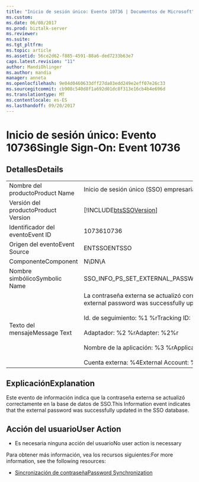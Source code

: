 ```yaml
---
title: "Inicio de sesión único: Evento 10736 | Documentos de Microsoft"
ms.custom: 
ms.date: 06/08/2017
ms.prod: biztalk-server
ms.reviewer: 
ms.suite: 
ms.tgt_pltfrm: 
ms.topic: article
ms.assetid: 56ce2d62-f885-4591-88a6-ded7233b63e7
caps.latest.revision: "11"
author: MandiOhlinger
ms.author: mandia
manager: anneta
ms.openlocfilehash: 9e04d0460633dff27da03edd249e2eff07e26c33
ms.sourcegitcommit: cb908c540d8f1a692d01dc8f313e16cb4b4e696d
ms.translationtype: MT
ms.contentlocale: es-ES
ms.lasthandoff: 09/20/2017
---
```

# <a name="single-sign-on-event-10736"></a><span data-ttu-id="c0c41-102">Inicio de sesión único: Evento 10736</span><span class="sxs-lookup"><span data-stu-id="c0c41-102">Single Sign-On: Event 10736</span></span>
## <a name="details"></a><span data-ttu-id="c0c41-103">Detalles</span><span class="sxs-lookup"><span data-stu-id="c0c41-103">Details</span></span>  
  
|||  
|-|-|  
|<span data-ttu-id="c0c41-104">Nombre del producto</span><span class="sxs-lookup"><span data-stu-id="c0c41-104">Product Name</span></span>|<span data-ttu-id="c0c41-105">Inicio de sesión único (SSO) empresarial</span><span class="sxs-lookup"><span data-stu-id="c0c41-105">Enterprise Single Sign-On</span></span>|  
|<span data-ttu-id="c0c41-106">Versión del producto</span><span class="sxs-lookup"><span data-stu-id="c0c41-106">Product Version</span></span>|[!INCLUDE[btsSSOVersion](../includes/btsssoversion-md.md)]|  
|<span data-ttu-id="c0c41-107">Identificador del evento</span><span class="sxs-lookup"><span data-stu-id="c0c41-107">Event ID</span></span>|<span data-ttu-id="c0c41-108">10736</span><span class="sxs-lookup"><span data-stu-id="c0c41-108">10736</span></span>|  
|<span data-ttu-id="c0c41-109">Origen del evento</span><span class="sxs-lookup"><span data-stu-id="c0c41-109">Event Source</span></span>|<span data-ttu-id="c0c41-110">ENTSSO</span><span class="sxs-lookup"><span data-stu-id="c0c41-110">ENTSSO</span></span>|  
|<span data-ttu-id="c0c41-111">Componente</span><span class="sxs-lookup"><span data-stu-id="c0c41-111">Component</span></span>|<span data-ttu-id="c0c41-112">N\D</span><span class="sxs-lookup"><span data-stu-id="c0c41-112">N\A</span></span>|  
|<span data-ttu-id="c0c41-113">Nombre simbólico</span><span class="sxs-lookup"><span data-stu-id="c0c41-113">Symbolic Name</span></span>|<span data-ttu-id="c0c41-114">SSO_INFO_PS_SET_EXTERNAL_PASSWORD</span><span class="sxs-lookup"><span data-stu-id="c0c41-114">SSO_INFO_PS_SET_EXTERNAL_PASSWORD</span></span>|  
|<span data-ttu-id="c0c41-115">Texto del mensaje</span><span class="sxs-lookup"><span data-stu-id="c0c41-115">Message Text</span></span>|<span data-ttu-id="c0c41-116">La contraseña externa se actualizó correctamente en la base de datos de SSO.%r</span><span class="sxs-lookup"><span data-stu-id="c0c41-116">The external password was successfully updated in the SSO database.%r</span></span><br /><br /> <span data-ttu-id="c0c41-117">Id. de seguimiento: %1 %r</span><span class="sxs-lookup"><span data-stu-id="c0c41-117">Tracking ID: %1%r</span></span><br /><br /> <span data-ttu-id="c0c41-118">Adaptador: %2 %r</span><span class="sxs-lookup"><span data-stu-id="c0c41-118">Adapter: %2%r</span></span><br /><br /> <span data-ttu-id="c0c41-119">Nombre de la aplicación: %3 %r</span><span class="sxs-lookup"><span data-stu-id="c0c41-119">Application Name: %3%r</span></span><br /><br /> <span data-ttu-id="c0c41-120">Cuenta externa: %4</span><span class="sxs-lookup"><span data-stu-id="c0c41-120">External Account: %4</span></span>|  
  
## <a name="explanation"></a><span data-ttu-id="c0c41-121">Explicación</span><span class="sxs-lookup"><span data-stu-id="c0c41-121">Explanation</span></span>  
 <span data-ttu-id="c0c41-122">Este evento de información indica que la contraseña externa se actualizó correctamente en la base de datos de SSO.</span><span class="sxs-lookup"><span data-stu-id="c0c41-122">This Information event indicates that the external password was successfully updated in the SSO database.</span></span>  
  
## <a name="user-action"></a><span data-ttu-id="c0c41-123">Acción del usuario</span><span class="sxs-lookup"><span data-stu-id="c0c41-123">User Action</span></span>  
  
-   <span data-ttu-id="c0c41-124">Es necesaria ninguna acción del usuario</span><span class="sxs-lookup"><span data-stu-id="c0c41-124">No user action is necessary</span></span>  
  
 <span data-ttu-id="c0c41-125">Para obtener más información, vea los recursos siguientes:</span><span class="sxs-lookup"><span data-stu-id="c0c41-125">For more information, see the following resources:</span></span>  
  
-   [<span data-ttu-id="c0c41-126">Sincronización de contraseña</span><span class="sxs-lookup"><span data-stu-id="c0c41-126">Password Synchronization</span></span>](../core/password-synchronization2.md)